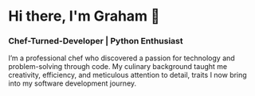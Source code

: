 # Hi there, I'm Graham 👋

### Chef-Turned-Developer | Python Enthusiast 

I’m a professional chef who discovered a passion for technology and problem-solving through code. 
My culinary background taught me creativity, efficiency, and meticulous attention to detail, traits I now bring into my software development journey.

